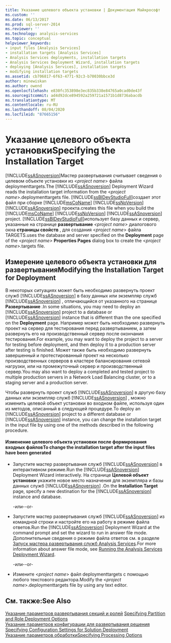 ```yaml
---
title: Указание целевого объекта установки | Документация Майкрософт
ms.custom: ''
ms.date: 06/13/2017
ms.prod: sql-server-2014
ms.reviewer: ''
ms.technology: analysis-services
ms.topic: conceptual
helpviewer_keywords:
- input files [Analysis Services]
- installation targets [Analysis Services]
- Analysis Services deployments, installation targets
- Analysis Services Deployment Wizard, installation targets
- deploying [Analysis Services], installation targets
- modifying installation targets
ms.assetid: cb706817-6f63-4771-92c3-b70030bbce3d
author: minewiskan
ms.author: owend
ms.openlocfilehash: e830fc353898e3ec835b338e84765a0cad0de43f
ms.sourcegitcommit: ad4d92dce894592a259721a1571b1d8736abacdb
ms.translationtype: MT
ms.contentlocale: ru-RU
ms.lasthandoff: 08/04/2020
ms.locfileid: "87665156"
---
```

# <a name="specifying-the-installation-target"></a><span data-ttu-id="ff716-102">Указание целевого объекта установки</span><span class="sxs-lookup"><span data-stu-id="ff716-102">Specifying the Installation Target</span></span>
  <span data-ttu-id="ff716-103">[!INCLUDE[ssASnoversion](../../includes/ssasnoversion-md.md)]Мастер развертывания считывает сведения о целевом объекте установки из \<*project name*> файла deploymenttargets.</span><span class="sxs-lookup"><span data-stu-id="ff716-103">The [!INCLUDE[ssASnoversion](../../includes/ssasnoversion-md.md)] Deployment Wizard reads the installation target information from the \<*project name*>.deploymenttargets file.</span></span> [!INCLUDE[ssBIDevStudioFull](../../includes/ssbidevstudiofull-md.md)]<span data-ttu-id="ff716-104">создает этот файл при сборке [!INCLUDE[msCoName](../../includes/msconame-md.md)] [!INCLUDE[ssNoVersion](../../includes/ssnoversion-md.md)] [!INCLUDE[ssASnoversion](../../includes/ssasnoversion-md.md)] проекта.</span><span class="sxs-lookup"><span data-stu-id="ff716-104">creates this file when you build the [!INCLUDE[msCoName](../../includes/msconame-md.md)] [!INCLUDE[ssNoVersion](../../includes/ssnoversion-md.md)] [!INCLUDE[ssASnoversion](../../includes/ssasnoversion-md.md)] project.</span></span> [!INCLUDE[ssBIDevStudioFull](../../includes/ssbidevstudiofull-md.md)]<span data-ttu-id="ff716-105">использует базу данных и сервер, указанные на странице **развертывание** *\<project name>* диалогового окна **страницы свойств** , для создания \<*project name*> файла TARGETS.</span><span class="sxs-lookup"><span data-stu-id="ff716-105">uses the database and server specified on the **Deployment** page of the *\<project name>* **Properties Pages** dialog box to create the \<*project name*>.targets file.</span></span>  
  
## <a name="modifying-the-installation-target-for-deployment"></a><span data-ttu-id="ff716-106">Измерение целевого объекта установки для развертывания</span><span class="sxs-lookup"><span data-stu-id="ff716-106">Modifying the Installation Target for Deployment</span></span>  
 <span data-ttu-id="ff716-107">В некоторых ситуациях может быть необходимо развернуть проект служб [!INCLUDE[ssASnoversion](../../includes/ssasnoversion-md.md)] в базу данных или экземпляр служб [!INCLUDE[ssASnoversion](../../includes/ssasnoversion-md.md)] , отличающийся от указанного на странице **Развертывание** .</span><span class="sxs-lookup"><span data-stu-id="ff716-107">In some situations, you may need to deploy an [!INCLUDE[ssASnoversion](../../includes/ssasnoversion-md.md)] project to a database or [!INCLUDE[ssASnoversion](../../includes/ssasnoversion-md.md)] instance that is different than the one specified on the **Deployment** page.</span></span> <span data-ttu-id="ff716-108">Например может быть необходимо развернуть проект на сервер для тестирования перед развертыванием, а затем развернуть его на производственный сервер после окончания тестирования.</span><span class="sxs-lookup"><span data-stu-id="ff716-108">For example, you may want to deploy the project to a server for testing before deployment, and then deploy it to a production server after testing is finished.</span></span> <span data-ttu-id="ff716-109">Может также быть необходимо развернуть завершенный и протестированный проект на несколько производственных серверов в кластере балансирования сетевой нагрузки, или на промежуточный сервер и производственный сервер.</span><span class="sxs-lookup"><span data-stu-id="ff716-109">You may also want to deploy a completed and tested project to multiple production servers in a Network Load Balancing cluster, or to a staging server and a production server.</span></span>  
  
 <span data-ttu-id="ff716-110">Чтобы развернуть проект служб [!INCLUDE[ssASnoversion](../../includes/ssasnoversion-md.md)] в другую базу данных или экземпляр служб [!INCLUDE[ssASnoversion](../../includes/ssasnoversion-md.md)] , можно изменить целевой объект установки во входном файле, используя один из методов, описанный в следующей процедуре.</span><span class="sxs-lookup"><span data-stu-id="ff716-110">To deploy an [!INCLUDE[ssASnoversion](../../includes/ssasnoversion-md.md)] project to a different database or [!INCLUDE[ssASnoversion](../../includes/ssasnoversion-md.md)] instance, you can change the installation target in the input file by using one of the methods described in the following procedure.</span></span>  
  
#### <a name="to-change-the-installation-target-after-the-input-files-have-been-generated"></a><span data-ttu-id="ff716-111">Изменение целевого объекта установки после формирования входных файлов</span><span class="sxs-lookup"><span data-stu-id="ff716-111">To change the installation target after the input files have been generated</span></span>  
  
-   <span data-ttu-id="ff716-112">Запустите мастер развертывания служб [!INCLUDE[ssASnoversion](../../includes/ssasnoversion-md.md)] в интерактивном режиме.</span><span class="sxs-lookup"><span data-stu-id="ff716-112">Run the [!INCLUDE[ssASnoversion](../../includes/ssasnoversion-md.md)] Deployment Wizard interactively.</span></span> <span data-ttu-id="ff716-113">На странице **Целевой объект установки** укажите новое место назначения для экземпляра и базы данных служб [!INCLUDE[ssASnoversion](../../includes/ssasnoversion-md.md)] .</span><span class="sxs-lookup"><span data-stu-id="ff716-113">On the **Installation Target** page, specify a new destination for the [!INCLUDE[ssASnoversion](../../includes/ssasnoversion-md.md)] instance and database.</span></span>  
  
     <span data-ttu-id="ff716-114">-или-</span><span class="sxs-lookup"><span data-stu-id="ff716-114">-or-</span></span>  
  
-   <span data-ttu-id="ff716-115">Запустите мастер развертывания служб [!INCLUDE[ssASnoversion](../../includes/ssasnoversion-md.md)] из командной строки и настройте его на работу в режиме файла ответов.</span><span class="sxs-lookup"><span data-stu-id="ff716-115">Run the [!INCLUDE[ssASnoversion](../../includes/ssasnoversion-md.md)] Deployment Wizard at the command prompt and set the wizard to run in answer file mode.</span></span> <span data-ttu-id="ff716-116">Дополнительные сведения о режиме файла ответов см. в разделе [Запуск мастера развертывания служб Analysis Services](running-the-analysis-services-deployment-wizard.md).</span><span class="sxs-lookup"><span data-stu-id="ff716-116">For more information about answer file mode, see [Running the Analysis Services Deployment Wizard](running-the-analysis-services-deployment-wizard.md).</span></span>  
  
     <span data-ttu-id="ff716-117">-или-</span><span class="sxs-lookup"><span data-stu-id="ff716-117">-or-</span></span>  
  
-   <span data-ttu-id="ff716-118">Измените \<*project name*> файл deploymenttargets с помощью любого текстового редактора.</span><span class="sxs-lookup"><span data-stu-id="ff716-118">Modify the \<*project name*>.deploymenttargets file by using any text editor.</span></span>  
  
## <a name="see-also"></a><span data-ttu-id="ff716-119">См. также:</span><span class="sxs-lookup"><span data-stu-id="ff716-119">See Also</span></span>  
 <span data-ttu-id="ff716-120">[Указание параметров развертывания секций и ролей](deployment-script-files-partition-and-role-deployment-options.md) </span><span class="sxs-lookup"><span data-stu-id="ff716-120">[Specifying Partition and Role Deployment Options](deployment-script-files-partition-and-role-deployment-options.md) </span></span>  
 <span data-ttu-id="ff716-121">[Указание параметров конфигурации для развертывания решения](deployment-script-files-solution-deployment-config-settings.md) </span><span class="sxs-lookup"><span data-stu-id="ff716-121">[Specifying Configuration Settings for Solution Deployment](deployment-script-files-solution-deployment-config-settings.md) </span></span>  
 [<span data-ttu-id="ff716-122">Указание параметров обработки</span><span class="sxs-lookup"><span data-stu-id="ff716-122">Specifying Processing Options</span></span>](deployment-script-files-specifying-processing-options.md)  
  
  
